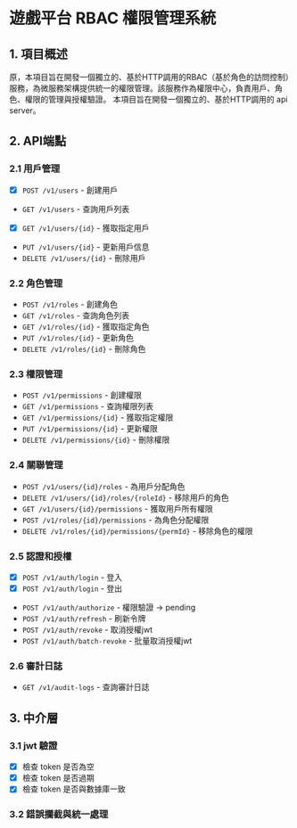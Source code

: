 # 遊戲平台 RBAC 權限管理系統

## 1. 項目概述
原，本項目旨在開發一個獨立的、基於HTTP調用的RBAC（基於角色的訪問控制）服務，為微服務架構提供統一的權限管理。該服務作為權限中心，負責用戶、角色、權限的管理與授權驗證。
本項目旨在開發一個獨立的、基於HTTP調用的 api server。

## 2. API端點

### 2.1 用戶管理
- [x] `POST /v1/users` - 創建用戶
- `GET /v1/users` - 查詢用戶列表
- [x] `GET /v1/users/{id}` - 獲取指定用戶
- `PUT /v1/users/{id}` - 更新用戶信息
- `DELETE /v1/users/{id}` - 刪除用戶

### 2.2 角色管理
- `POST /v1/roles` - 創建角色
- `GET /v1/roles` - 查詢角色列表
- `GET /v1/roles/{id}` - 獲取指定角色
- `PUT /v1/roles/{id}` - 更新角色
- `DELETE /v1/roles/{id}` - 刪除角色

### 2.3 權限管理
- `POST /v1/permissions` - 創建權限
- `GET /v1/permissions` - 查詢權限列表
- `GET /v1/permissions/{id}` - 獲取指定權限
- `PUT /v1/permissions/{id}` - 更新權限
- `DELETE /v1/permissions/{id}` - 刪除權限

### 2.4 關聯管理
- `POST /v1/users/{id}/roles` - 為用戶分配角色
- `DELETE /v1/users/{id}/roles/{roleId}` - 移除用戶的角色
- `GET /v1/users/{id}/permissions` - 獲取用戶所有權限
- `POST /v1/roles/{id}/permissions` - 為角色分配權限
- `DELETE /v1/roles/{id}/permissions/{permId}` - 移除角色的權限

### 2.5 認證和授權
- [x] `POST /v1/auth/login` - 登入
- [x] `POST /v1/auth/login` - 登出 
- `POST /v1/auth/authorize` - 權限驗證 -> pending
- `POST /v1/auth/refresh` - 刷新令牌
- `POST /v1/auth/revoke` - 取消授權jwt
- `POST /v1/auth/batch-revoke` - 批量取消授權jwt

### 2.6 審計日誌
- `GET /v1/audit-logs` - 查詢審計日誌

## 3. 中介層
### 3.1 jwt 驗證
- [x] 檢查 token 是否為空
- [x] 檢查 token 是否過期
- [x] 檢查 token 是否與數據庫一致
### 3.2 錯誤攔截與統一處理
